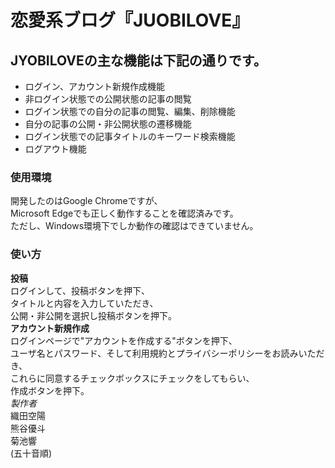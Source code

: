 # 恋愛系ブログ『JUOBILOVE』
## JYOBILOVEの主な機能は下記の通りです。
- ログイン、アカウント新規作成機能
- 非ログイン状態での公開状態の記事の閲覧
- ログイン状態での自分の記事の閲覧、編集、削除機能
- 自分の記事の公開・非公開状態の遷移機能
- ログイン状態での記事タイトルのキーワード検索機能
- ログアウト機能
### 使用環境
開発したのはGoogle Chromeですが、  
Microsoft Edgeでも正しく動作することを確認済みです。  
ただし、Windows環境下でしか動作の確認はできていません。
### 使い方
**投稿**  
ログインして、投稿ボタンを押下、  
タイトルと内容を入力していただき、  
公開・非公開を選択し投稿ボタンを押下。  
**アカウント新規作成**  
ログインページで"アカウントを作成する"ボタンを押下、  
ユーザ名とパスワード、そして利用規約とプライバシーポリシーをお読みいただき、  
これらに同意するチェックボックスにチェックをしてもらい、  
作成ボタンを押下。  
*製作者*  
織田空陽  
熊谷優斗  
菊池響  
(五十音順)